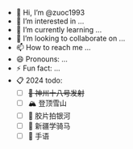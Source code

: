 - 👋 Hi, I’m @zuoc1993
- 👀 I’m interested in ...
- 🌱 I’m currently learning ...
- 💞️ I’m looking to collaborate on ...
- 📫 How to reach me ...
- 😄 Pronouns: ...
- ⚡ Fun fact: ...
- 📋 2024 todo:
  - [ ] ~~🚀 神州十八号发射~~
  - [ ] 🏔️ 登顶雪山
  - [ ] 🌌 胶片拍银河
  - [ ] 🏇 新疆学骑马
  - [ ] 🤙 手语

<!---
zuoc1993/zuoc1993 is a ✨ special ✨ repository because its `README.md` (this file) appears on your GitHub profile.
You can click the Preview link to take a look at your changes.
--->
